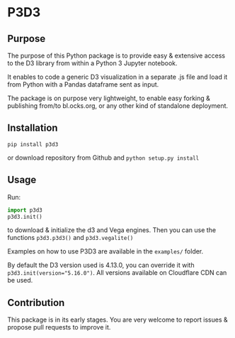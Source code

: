 # P3D3

## Purpose

The purpose of this Python package is to provide easy & extensive access to the D3 library from within a Python 3 Jupyter notebook.

It enables to code a generic D3 visualization in a separate .js file and load it from Python with a Pandas dataframe sent as input.

The package is on purpose very lightweight, to enable easy forking & publishing from/to bl.ocks.org, or any other kind of standalone deployment.

## Installation

`pip install p3d3`

or download repository from Github and `python setup.py install`

## Usage

Run:
```python
import p3d3
p3d3.init()
```

to download & initialize the d3 and Vega engines. Then you can use the functions `p3d3.p3d3()` and `p3d3.vegalite()`

Examples on how to use P3D3 are available in the `examples/` folder.

By default the D3 version used is 4.13.0, you can override it with `p3d3.init(version="5.16.0")`. All versions available on Cloudflare CDN can be used.

## Contribution

This package is in its early stages. You are very welcome to report issues & propose pull requests to improve it.
